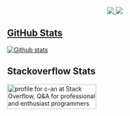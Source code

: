 <!-- <a href="https://stackrating.com/user/7877391"><img src="https://stackrating.com/badge/7877391" /></a> -->

<!-- [![BOJ](http://mazassumnida.wtf/api/generate_badge?boj=fman1335)](https://solved.ac/fman1335) -->

<div align="center"> 
    <a href="https://committers.top/south_korea_public.html">
        <img src="http://iot.fbiego.com/api/v1/commits?user=chanjungkim&country=south_korea_public&bg_color=212328&text_color=fafafa&border_color=0000000">
    </a>
    <a href="https://committers.top/south_korea_private.html">
        <img src="http://iot.fbiego.com/api/v1/commits?user=chanjungkim&country=south_korea_private&bg_color=212328&text_color=fafafa&border_color=0000000">
<!--     </a>
        <a href="https://committers.top/worldwide.html">
        <img src="http://iot.fbiego.com/api/v1/commits?user=chanjungkim&country=worldwide&bg_color=212328&text_color=fafafa&border_color=0000000000">
    </a> -->
</div>

## GitHub Stats

[![Github stats](https://github-readme-stats.vercel.app/api?username=chanjungkim&theme=material-palenight)](https://github.com/chanjungkim/github-readme-stats)


## Stackoverflow Stats

<a href="https://stackoverflow.com/users/7877391/c-an"><img src="https://stackoverflow.com/users/flair/7877391.png" width="208" height="58" alt="profile for c-an at Stack Overflow, Q&amp;A for professional and enthusiast programmers" title="profile for c-an at Stack Overflow, Q&amp;A for professional and enthusiast programmers"></a>

<!-- 
Currently...

- [Advanced Software Study](https://github.com/chanjungkim/advanced-software-study)

- [Advanced Andriod Study](https://github.com/Android-Study-Collection/advanced-android-study), [Advanced Andriod Study2](https://github.com/Android-Study-Collection/advanced-android-study2)

- [flutter-study](https://github.com/chanjungkim/flutter-study)

Old Projects...

- [simpleSNS](https://github.com/chanjungkim/simpleSNS) <--- Instagram-like side project with Node.js + Android

- [SeFo](https://github.com/chanjungkim/SeFo) <--- Facebook-like Social Network Project with Spring & JSP

- [Atalk](https://github.com/chanjungkim/ATalk) <--- Socket based chat with Swing

- [SCNU menu](https://github.com/chanjungkim/scnumenu) <--- PHP+Swing project.(you can customize for your menu or whatever)

- etc(A lot in my repo...)

Open Project...

- Job Interview: [Sibal Coding Interview](https://github.com/chanjungkim/sibal-coding-interview)

- Chrome Extentions: [Noogle - Clean Naver](https://chrome.google.com/webstore/detail/noogle-clean-naver/fjgggfbmofokfmdecldnhlommognnepc)[[Repo](https://github.com/chanjungkim/noogle)], [Stackoverflow Assistant](https://chrome.google.com/webstore/detail/stackoverflow-assistant/hihdmkmijhclhikapcedghlllpdliddg)[[Repo](https://github.com/chanjungkim/stackoverflow-assistanthttps://github.com/chanjungkim/stackoverflow-assistant)], [Smart Korean Tooltip](https://chrome.google.com/webstore/detail/smart-korean-tooltip/dcbnicglggfgpgbeinjjjmajagdmabnh)

- Android Library: [AMutableLiveData](https://github.com/chanjungkim/AMutableLiveData), [VerticalSeekbar](https://github.com/chanjungkim/VerticalSeekbar) -->
<!--
**chanjungkim/chanjungkim** is a ✨ _special_ ✨ repository because its `README.md` (this file) appears on your GitHub profile.

Here are some ideas to get you started:

- 🔭 I’m currently working on ...
- 🌱 I’m currently learning ...
- 👯 I’m looking to collaborate on ...
- 🤔 I’m looking for help with ...
- 💬 Ask me about ...
- 📫 How to reach me: ...
- 😄 Pronouns: ...
- ⚡ Fun fact: ...
-->
